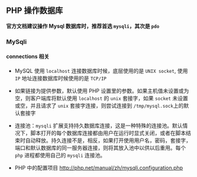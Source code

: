 ## PHP 操作数据库

__官方文档建议操作 Mysql 数据库时，推荐首选 `mysqli`，其次是 `pdo`__

### MySqli

#### connections 相关

* MySQL 使用 `localhost` 连接数据库时候，底层使用的是 `UNIX socket`, 使用 `IP` 地址连接数据库时候使用的是 `TCP/IP`

* 如果链接为提供参数，默认使用 PHP 设置里的参数。如果主机值未设置或为空，则客户端库将默认使用 `localhost` 的 `unix` 套接字，如果 `socket` 未设置或空，并且请求了 `unix` 套接字连接，则尝试连接到 `/tmp/mysql.sock`上的默认套接字
* 连接池：`mysqli` 扩展支持持久数据库连接，这是一种特殊的连接池。默认情况下，脚本打开的每个数据库连接都由用户在运行时显式关闭，或者在脚本结束时自动释放。持久连接不是，相反，如果打开使用用户名，密码，套接字，端口和默认数据库的同一服务器连接，则将其放入池中以供以后重用。每个 `php` 进程都使用自己的 `mysqli` 连接池。

* PHP 中的配置项目 http://php.net/manual/zh/mysqli.configuration.php


